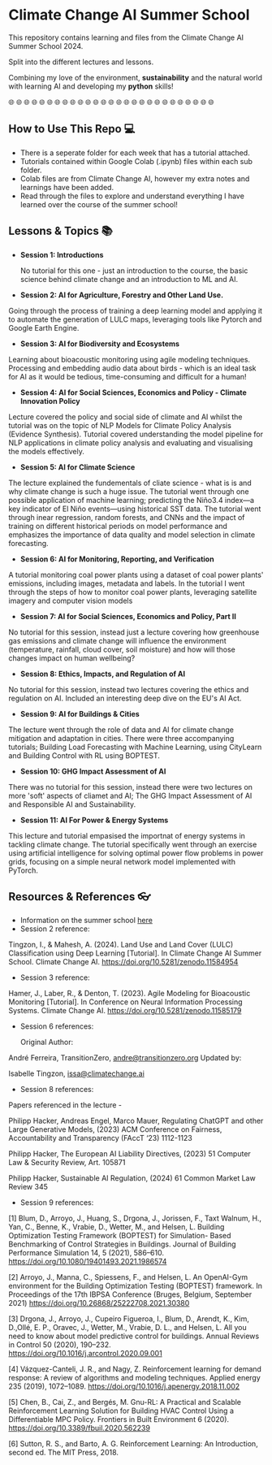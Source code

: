# Climate Change AI Summer School
This repository contains learning and files from the Climate Change AI Summer School 2024.

Split into the different lectures and lessons.

Combining my love of the environment, __sustainability__ and the natural world with learning AI and developing my __python__ skills!

🌐 🌐 🌐 🌐 🌐 🌐 🌐 🌐 🌐 🌐 🌐 🌐 🌐 🌐 🌐 🌐 🌐 🌐 🌐 🌐 🌐 🌐 🌐 🌐 🌐 🌐 🌐

## How to Use This Repo 💻

* There is a seperate folder for each week that has a tutorial attached.
* Tutorials contained within Google Colab (.ipynb) files within each sub folder.
* Colab files are from Climate Change AI, however my extra notes and learnings have been added.
* Read through the files to explore and understand everything I have learned over the course of the summer school!

## Lessons & Topics 📚

* __Session 1: Introductions__

  No tutorial for this one - just an introduction to the course, the basic science behind climate change and an introduction to ML and AI.


* __Session 2: AI for Agriculture, Forestry and Other Land Use.__

Going through the process of training a deep learning model and applying it to automate the generation of LULC maps, leveraging tools like Pytorch and Google Earth Engine.

* __Session 3: AI for Biodiversity and Ecosystems__

Learning about bioacoustic monitoring using agile modeling techniques. Processing and embedding audio data about birds - which is an ideal task for AI as it would be tedious, time-consuming and difficult for a human!

* __Session 4: AI for Social Sciences, Economics and Policy - Climate Innovation Policy__

Lecture covered the policy and social side of climate and AI whilst the tutorial was on the topic of NLP Models for Climate Policy Analysis (Evidence Synthesis). Tutorial covered understanding the model pipeline for NLP applications in climate policy analysis and evaluating and visualising the models effectively.

* __Session 5: AI for Climate Science__

The lecture explained the fundementals of cliate science - what is is and why climate change is such a huge issue. The tutorial went through one possible application of machine learning; predicting the Niño3.4 index—a key indicator of El Niño events—using historical SST data. The tutorial went through inear regression, random forests, and CNNs and the impact of training on different historical periods on model performance and emphasizes the importance of data quality and model selection in climate forecasting.


* __Session 6: AI for Monitoring, Reporting, and Verification__

A tutorial monitoring coal power plants using a dataset of coal power plants' emissions, including images, metadata and labels. In the tutorial I went through the steps of how to monitor coal power plants, leveraging satellite imagery and computer vision models


* __Session 7: AI for Social Sciences, Economics and Policy, Part II__

No tutorial for this session, instead just a lecture covering how greenhouse gas emissions and climate change will influence the environment (temperature, rainfall, cloud cover, soil moisture) and how will those changes impact on human wellbeing?


* __Session 8: Ethics, Impacts, and Regulation of AI__

No tutorial for this session, instead two lectures covering the ethics and regulation on AI. Included an interesting deep dive on the EU's AI Act.


* __Session 9: AI for Buildings & Cities__

The lecture went through the role of data and AI for climate change mitigation and adaptation in cities. There were three accompanying tutorials; Building Load Forecasting with Machine Learning, using CityLearn and Building Control with RL using BOPTEST.


* __Session 10: GHG Impact Assessment of AI__

There was no tutorial for this session, instead there were two lectures on more 'soft' aspects of cliamet and AI; The GHG Impact Assessment of AI and Responsible AI and Sustainability.

* __Session 11: AI For Power & Energy Systems__

This lecture and tutorial empasised the importnat of energy systems in tackling climate change. The tutorial specifically went through an exercise using artificial intelligence for solving optimal power flow problems in power grids, focusing on a simple neural network model implemented with PyTorch. 

## Resources & References 👓

* Information on the summer school [here](https://www.climatechange.ai/events/summer_school2024)
* Session 2 reference:
  
Tingzon, I., & Mahesh, A. (2024). Land Use and Land Cover (LULC) Classification using Deep Learning [Tutorial]. In Climate Change AI Summer School. Climate Change AI. https://doi.org/10.5281/zenodo.11584954

* Session 3 reference:

Hamer, J., Laber, R., & Denton, T. (2023). Agile Modeling for Bioacoustic Monitoring [Tutorial]. In Conference on Neural Information Processing Systems. Climate Change AI. https://doi.org/10.5281/zenodo.11585179

* Session 6 references:

  Original Author:

André Ferreira, TransitionZero, andre@transitionzero.org
Updated by:

Isabelle Tingzon, issa@climatechange.ai

* Session 8 references:

Papers referenced in the lecture -

Philipp Hacker, Andreas Engel, Marco Mauer, Regulating ChatGPT and other Large Generative Models, (2023) ACM Conference on Fairness, Accountability and Transparency (FAccT ‘23) 1112-1123

Philipp Hacker, The European AI Liability Directives, (2023) 51 Computer Law & Security Review, Art. 105871

Philipp Hacker, Sustainable AI Regulation, (2024) 61 Common Market Law Review 345

* Session 9 references:


[1] Blum, D., Arroyo, J., Huang, S., Drgona, J., Jorissen, F., Taxt Walnum, H., Yan, C., Benne, K., Vrabie, D., Wetter, M., and Helsen, L. Building Optimization Testing Framework (BOPTEST) for Simulation- Based Benchmarking of Control Strategies in Buildings. Journal of Building Performance Simulation 14, 5 (2021), 586–610. https://doi.org/10.1080/19401493.2021.1986574

[2] Arroyo, J., Manna, C., Spiessens, F., and Helsen, L. An OpenAI-Gym environment for the Building Optimization Testing (BOPTEST) framework. In Proceedings of the 17th IBPSA Conference (Bruges, Belgium, September 2021) https://doi.org/10.26868/25222708.2021.30380

[3] Drgona, J., Arroyo, J., Cupeiro Figueroa, I., Blum, D., Arendt, K., Kim, D.,Ollé, E. P., Oravec, J., Wetter, M., Vrabie, D. L., and Helsen, L. All you need to know about model predictive control for buildings. Annual Reviews in Control 50 (2020), 190–232. https://doi.org/10.1016/j.arcontrol.2020.09.001

[4] Vázquez-Canteli, J. R., and Nagy, Z. Reinforcement learning for demand response: A review of algorithms and modeling techniques. Applied energy 235 (2019), 1072–1089. https://doi.org/10.1016/j.apenergy.2018.11.002

[5] Chen, B., Cai, Z., and Bergés, M. Gnu-RL: A Practical and Scalable Reinforcement Learning Solution for Building HVAC Control Using a Differentiable MPC Policy. Frontiers in Built Environment 6 (2020). https://doi.org/10.3389/fbuil.2020.562239

[6] Sutton, R. S., and Barto, A. G. Reinforcement Learning: An Introduction, second ed. The MIT Press, 2018.

